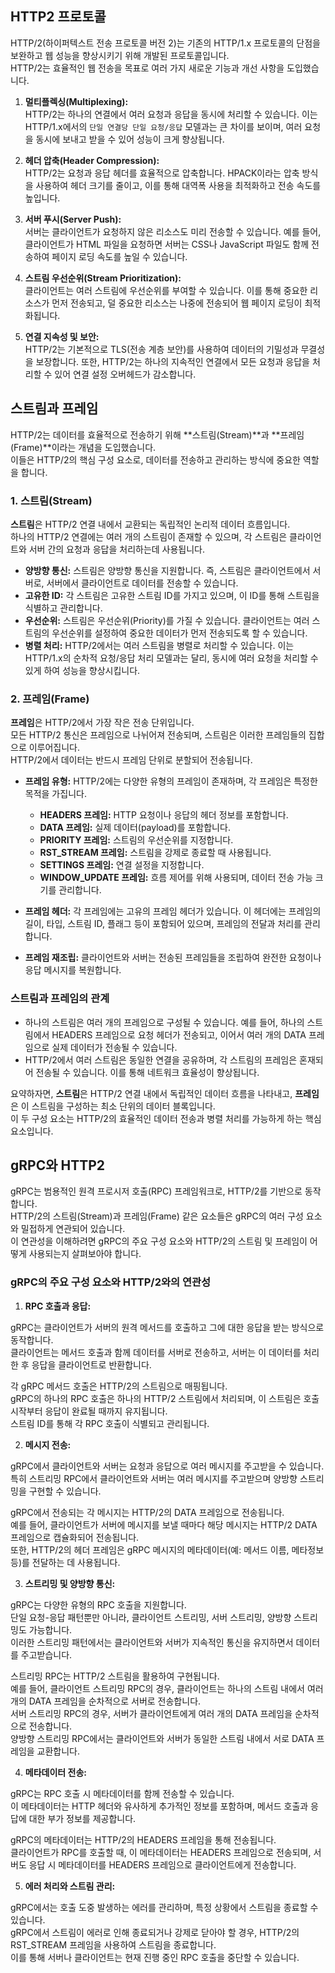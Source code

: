 ## HTTP2 프로토콜

HTTP/2(하이퍼텍스트 전송 프로토콜 버전 2)는 기존의 HTTP/1.x 프로토콜의 단점을 보완하고 웹 성능을 향상시키기 위해 개발된 프로토콜입니다.  
HTTP/2는 효율적인 웹 전송을 목표로 여러 가지 새로운 기능과 개선 사항을 도입했습니다.

1. **멀티플렉싱(Multiplexing):**  
HTTP/2는 하나의 연결에서 여러 요청과 응답을 동시에 처리할 수 있습니다. 이는 HTTP/1.x에서의 `단일 연결당 단일 요청/응답` 모델과는 큰 차이를 보이며, 여러 요청을 동시에 보내고 받을 수 있어 성능이 크게 향상됩니다.

2. **헤더 압축(Header Compression):**  
HTTP/2는 요청과 응답 헤더를 효율적으로 압축합니다. HPACK이라는 압축 방식을 사용하여 헤더 크기를 줄이고, 이를 통해 대역폭 사용을 최적화하고 전송 속도를 높입니다.

3. **서버 푸시(Server Push):**  
서버는 클라이언트가 요청하지 않은 리소스도 미리 전송할 수 있습니다. 예를 들어, 클라이언트가 HTML 파일을 요청하면 서버는 CSS나 JavaScript 파일도 함께 전송하여 페이지 로딩 속도를 높일 수 있습니다.

4. **스트림 우선순위(Stream Prioritization):**  
클라이언트는 여러 스트림에 우선순위를 부여할 수 있습니다. 이를 통해 중요한 리소스가 먼저 전송되고, 덜 중요한 리소스는 나중에 전송되어 웹 페이지 로딩이 최적화됩니다.

5. **연결 지속성 및 보안:**  
HTTP/2는 기본적으로 TLS(전송 계층 보안)를 사용하여 데이터의 기밀성과 무결성을 보장합니다. 또한, HTTP/2는 하나의 지속적인 연결에서 모든 요청과 응답을 처리할 수 있어 연결 설정 오버헤드가 감소합니다.

## 스트림과 프레임

HTTP/2는 데이터를 효율적으로 전송하기 위해 **스트림(Stream)**과 **프레임(Frame)**이라는 개념을 도입했습니다.  
이들은 HTTP/2의 핵심 구성 요소로, 데이터를 전송하고 관리하는 방식에 중요한 역할을 합니다.

### 1. 스트림(Stream)

**스트림**은 HTTP/2 연결 내에서 교환되는 독립적인 논리적 데이터 흐름입니다.  
하나의 HTTP/2 연결에는 여러 개의 스트림이 존재할 수 있으며, 각 스트림은 클라이언트와 서버 간의 요청과 응답을 처리하는데 사용됩니다.

- **양방향 통신:** 스트림은 양방향 통신을 지원합니다. 즉, 스트림은 클라이언트에서 서버로, 서버에서 클라이언트로 데이터를 전송할 수 있습니다.
- **고유한 ID:** 각 스트림은 고유한 스트림 ID를 가지고 있으며, 이 ID를 통해 스트림을 식별하고 관리합니다.
- **우선순위:** 스트림은 우선순위(Priority)를 가질 수 있습니다. 클라이언트는 여러 스트림의 우선순위를 설정하여 중요한 데이터가 먼저 전송되도록 할 수 있습니다.
- **병렬 처리:** HTTP/2에서는 여러 스트림을 병렬로 처리할 수 있습니다. 이는 HTTP/1.x의 순차적 요청/응답 처리 모델과는 달리, 동시에 여러 요청을 처리할 수 있게 하여 성능을 향상시킵니다.

### 2. 프레임(Frame)

**프레임**은 HTTP/2에서 가장 작은 전송 단위입니다.  
모든 HTTP/2 통신은 프레임으로 나뉘어져 전송되며, 스트림은 이러한 프레임들의 집합으로 이루어집니다.  
HTTP/2에서 데이터는 반드시 프레임 단위로 분할되어 전송됩니다.

- **프레임 유형:** HTTP/2에는 다양한 유형의 프레임이 존재하며, 각 프레임은 특정한 목적을 가집니다.
  - **HEADERS 프레임:** HTTP 요청이나 응답의 헤더 정보를 포함합니다.
  - **DATA 프레임:** 실제 데이터(payload)를 포함합니다.
  - **PRIORITY 프레임:** 스트림의 우선순위를 지정합니다.
  - **RST_STREAM 프레임:** 스트림을 강제로 종료할 때 사용됩니다.
  - **SETTINGS 프레임:** 연결 설정을 지정합니다.
  - **WINDOW_UPDATE 프레임:** 흐름 제어를 위해 사용되며, 데이터 전송 가능 크기를 관리합니다.

- **프레임 헤더:** 각 프레임에는 고유의 프레임 헤더가 있습니다. 이 헤더에는 프레임의 길이, 타입, 스트림 ID, 플래그 등이 포함되어 있으며, 프레임의 전달과 처리를 관리합니다.
- **프레임 재조립:** 클라이언트와 서버는 전송된 프레임들을 조립하여 완전한 요청이나 응답 메시지를 복원합니다.

### 스트림과 프레임의 관계

- 하나의 스트림은 여러 개의 프레임으로 구성될 수 있습니다. 예를 들어, 하나의 스트림에서 HEADERS 프레임으로 요청 헤더가 전송되고, 이어서 여러 개의 DATA 프레임으로 실제 데이터가 전송될 수 있습니다.
- HTTP/2에서 여러 스트림은 동일한 연결을 공유하며, 각 스트림의 프레임은 혼재되어 전송될 수 있습니다. 이를 통해 네트워크 효율성이 향상됩니다.

요약하자면, **스트림**은 HTTP/2 연결 내에서 독립적인 데이터 흐름을 나타내고, **프레임**은 이 스트림을 구성하는 최소 단위의 데이터 블록입니다.  
이 두 구성 요소는 HTTP/2의 효율적인 데이터 전송과 병렬 처리를 가능하게 하는 핵심 요소입니다.

## gRPC와 HTTP2

gRPC는 범용적인 원격 프로시저 호출(RPC) 프레임워크로, HTTP/2를 기반으로 동작합니다.  
HTTP/2의 스트림(Stream)과 프레임(Frame) 같은 요소들은 gRPC의 여러 구성 요소와 밀접하게 연관되어 있습니다.  
이 연관성을 이해하려면 gRPC의 주요 구성 요소와 HTTP/2의 스트림 및 프레임이 어떻게 사용되는지 살펴보아야 합니다.

### gRPC의 주요 구성 요소와 HTTP/2와의 연관성

1. **RPC 호출과 응답:**  

gRPC는 클라이언트가 서버의 원격 메서드를 호출하고 그에 대한 응답을 받는 방식으로 동작합니다.  
클라이언트는 메서드 호출과 함께 데이터를 서버로 전송하고, 서버는 이 데이터를 처리한 후 응답을 클라이언트로 반환합니다.

각 gRPC 메서드 호출은 HTTP/2의 스트림으로 매핑됩니다.  
gRPC의 하나의 RPC 호출은 하나의 HTTP/2 스트림에서 처리되며, 이 스트림은 호출 시작부터 응답이 완료될 때까지 유지됩니다.  
스트림 ID를 통해 각 RPC 호출이 식별되고 관리됩니다.

2. **메시지 전송:**

gRPC에서 클라이언트와 서버는 요청과 응답으로 여러 메시지를 주고받을 수 있습니다.  
특히 스트리밍 RPC에서 클라이언트와 서버는 여러 메시지를 주고받으며 양방향 스트리밍을 구현할 수 있습니다.

gRPC에서 전송되는 각 메시지는 HTTP/2의 DATA 프레임으로 전송됩니다.  
예를 들어, 클라이언트가 서버에 메시지를 보낼 때마다 해당 메시지는 HTTP/2 DATA 프레임으로 캡슐화되어 전송됩니다.  
또한, HTTP/2의 헤더 프레임은 gRPC 메시지의 메타데이터(예: 메서드 이름, 메타정보 등)를 전달하는 데 사용됩니다.

3. **스트리밍 및 양방향 통신:**

gRPC는 다양한 유형의 RPC 호출을 지원합니다.  
단일 요청-응답 패턴뿐만 아니라, 클라이언트 스트리밍, 서버 스트리밍, 양방향 스트리밍도 가능합니다.  
이러한 스트리밍 패턴에서는 클라이언트와 서버가 지속적인 통신을 유지하면서 데이터를 주고받습니다.

스트리밍 RPC는 HTTP/2 스트림을 활용하여 구현됩니다.  
예를 들어, 클라이언트 스트리밍 RPC의 경우, 클라이언트는 하나의 스트림 내에서 여러 개의 DATA 프레임을 순차적으로 서버로 전송합니다.  
서버 스트리밍 RPC의 경우, 서버가 클라이언트에게 여러 개의 DATA 프레임을 순차적으로 전송합니다.  
양방향 스트리밍 RPC에서는 클라이언트와 서버가 동일한 스트림 내에서 서로 DATA 프레임을 교환합니다.

4. **메타데이터 전송:**

gRPC는 RPC 호출 시 메타데이터를 함께 전송할 수 있습니다.  
이 메타데이터는 HTTP 헤더와 유사하게 추가적인 정보를 포함하며, 메서드 호출과 응답에 대한 부가 정보를 제공합니다.  

gRPC의 메타데이터는 HTTP/2의 HEADERS 프레임을 통해 전송됩니다.  
클라이언트가 RPC를 호출할 때, 이 메타데이터는 HEADERS 프레임으로 전송되며, 서버도 응답 시 메타데이터를 HEADERS 프레임으로 클라이언트에게 전송합니다.

5. **에러 처리와 스트림 관리:**

gRPC에서는 호출 도중 발생하는 에러를 관리하며, 특정 상황에서 스트림을 종료할 수 있습니다.  
gRPC에서 스트림이 에러로 인해 종료되거나 강제로 닫아야 할 경우, HTTP/2의 RST_STREAM 프레임을 사용하여 스트림을 종료합니다.  
이를 통해 서버나 클라이언트는 현재 진행 중인 RPC 호출을 중단할 수 있습니다.
